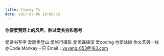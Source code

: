 ```yaml
---
title: Yancey Yu
date: 2017-07-06 18:05:56
---
```

#### 你要爱荒野上的风声，胜过爱贫穷和思考

爱读书写字
爱跑步登山
爱旅行摄影
爱民谣摇滚
爱coding
也爱姑娘
伪文艺男一枚
亦Code Monkey一只
Email：yuyang_053@163.com
